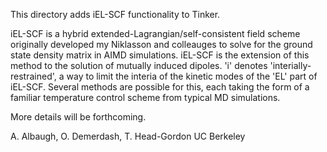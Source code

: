 This directory adds iEL-SCF functionality to Tinker.

iEL-SCF is a hybrid extended-Lagrangian/self-consistent field scheme originally developed my Niklasson and colleauges to solve for the ground state density matrix in AIMD simulations.  iEL-SCF is the extension of this method to the solution of mutually induced dipoles.  'i' denotes 'interially-restrained', a way to limit the interia of the kinetic modes of the 'EL' part of iEL-SCF.  Several methods are possible for this, each taking the form of a familiar temperature control scheme from typical MD simulations.  

More details will be forthcoming.

A. Albaugh, O. Demerdash, T. Head-Gordon
UC Berkeley
